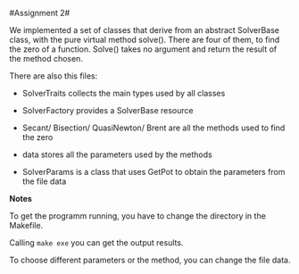 #Assignment 2#

We implemented a set of classes that derive from an abstract SolverBase class, with the pure virtual method solve(). There are four of them, to find the zero of a function. Solve() takes no argument and return the result of the method chosen.

There are also this files:

- SolverTraits collects the main types used by all classes

- SolverFactory provides a SolverBase resource

- Secant/ Bisection/ QuasiNewton/ Brent are all the methods used to find the zero

- data stores all the parameters used by the methods 

- SolverParams is a class that uses GetPot to obtain the parameters from the file data
 
**Notes**

To get the programm running, you have to change the directory in the Makefile. 

Calling `make exe` you can get the output results. 

To choose different parameters or the method, you can change the file data.
